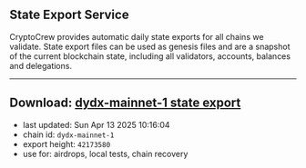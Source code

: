 ## State Export Service
CryptoCrew provides automatic daily state exports for all chains we validate. State export files can be used as genesis files and are a snapshot of the current blockchain state, including all validators, accounts, balances and delegations.

---
**Download: [dydx-mainnet-1 state export](https://dl-tyo.ccvalidators.com/SERVICE/dydx/dydx-mainnet-1_export_42173580.json)**
---

- last updated: Sun Apr 13 2025 10:16:04
- chain id: `dydx-mainnet-1`
- export height: `42173580`
- use for: airdrops, local tests, chain recovery
